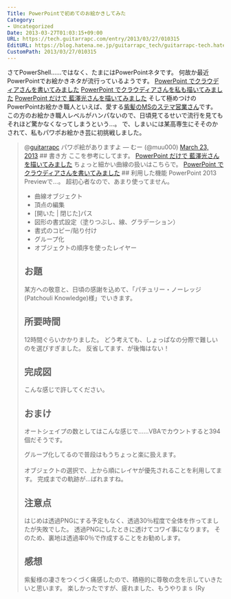 ```yaml
---
Title: PowerPointで初めてのお絵かきしてみた
Category:
- Uncategorized
Date: 2013-03-27T01:03:15+09:00
URL: https://tech.guitarrapc.com/entry/2013/03/27/010315
EditURL: https://blog.hatena.ne.jp/guitarrapc_tech/guitarrapc-tech.hatenablog.com/atom/entry/11696248318757675506
CustomPath: 2013/03/27/010315
---
```


さてPowerShell……ではなく、たまにはPowerPointネタです。 何故か最近PowerPointでお絵かきネタが流行っているようです。
<a href="http://engineermemo.wordpress.com/2013/03/20/powerpoint-でクラウディアさんを書いてみました/" target="_blank">PowerPoint でクラウディアさんを書いてみました</a>
<a href="http://blogs.msdn.com/b/shintak/archive/2013/03/22/10404416.aspx" target="_blank">PowerPoint でクラウディアさんを私も描いてみました</a>
<a href="http://blogs.msdn.com/b/shintak/archive/2013/03/26/10405312.aspx?utm_medium=twitter&amp;utm_source=twitterfeed" target="_blank">PowerPoint だけで 藍澤光さんを描いてみました</a>
そして極めつけのPowerPointお絵かき職人といえば、愛する<a href="https://twitter.com/Grabacr07" target="_blank">紫髪のMSのステマ営業さん</a>です。 この方のお絵かき職人レベルがハンパないので、日頃見てるせいで流行を見てもそれほど驚かなくなってしまうという…。 で、しまいには某高専生にそそのかされて、私もパワポお絵かき芸に初挑戦しました。
<blockquote class="twitter-tweet">
@<a href="https://twitter.com/guitarrapc">guitarrapc</a> パワポ絵がありますよ
— むー (@muu000) <a href="https://twitter.com/muu000/status/315454004815609857">March 23, 2013</a>
## 書き方
ここを参考にしてます。
<a href="http://blogs.msdn.com/b/shintak/archive/2013/03/26/10405312.aspx?utm_medium=twitter&amp;utm_source=twitterfeed" target="_blank">PowerPoint だけで 藍澤光さんを描いてみました</a>
ちょっと細かい曲線の扱いはこちらで。
<a href="http://engineermemo.wordpress.com/2013/03/20/powerpoint-でクラウディアさんを書いてみました/" target="_blank">PowerPoint でクラウディアさんを書いてみました</a>
## 利用した機能
PowerPoint 2013 Previewで…。 超初心者なので、あまり使ってません。

- 曲線オブジェクト
- 頂点の編集
- [開いた | 閉じた]パス
- 図形の書式設定（塗りつぶし、線、グラデーション）
- 書式のコピー/貼り付け
- グループ化
- オブジェクトの順序を使ったレイヤー

## お題
某方への敬意と、日頃の感謝を込めて、「パチュリー・ノーレッジ(Patchouli Knowledge)様」でいきます。
## 所要時間
12時間ぐらいかかりました。 どう考えても、しょっぱなの分際で難しいのを選びすぎました。 反省してます、が後悔はない！
## 完成図
こんな感じで許してください。
## おまけ
オートシェイプの数としてはこんな感じで……VBAでカウントすると394個だそうです。

グループ化してるので普段はもうちょっと楽に扱えます。
<br /><br />
オブジェクトの選択で、上から順にレイヤが優先されることを利用してます。
完成までの軌跡が…ばれますね。
## 注意点
はじめは透過PNGにする予定もなく、透過30％程度で全体を作ってましたが失敗でした。 透過PNGにしたときに透けてコワイ事になります。 そのため、裏地は透過率0％で作成することをお勧めします。
## 感想
紫髪様の凄さをつくづく痛感したので、積極的に尊敬の念を示していきたいと思います。 楽しかったですが、疲れました、もうやりまｓ (Ry
